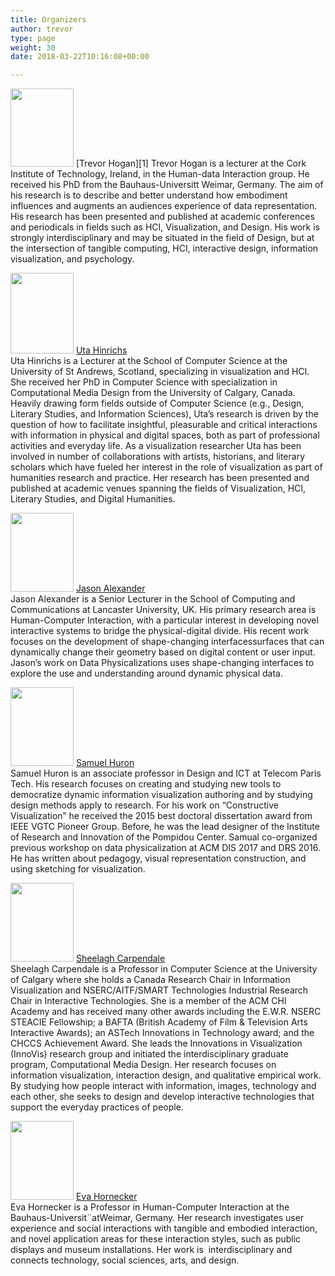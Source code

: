 ```yaml
---
title: Organizers
author: trevor
type: page
weight: 30
date: 2018-03-22T10:16:08+00:00

---
```

<img loading="lazy" decoding="async" alt="" class="size-full wp-image-35 alignleft" height="125" src="http://dataphys.org/workshops/vis18/wp-content/uploads/sites/6/2018/03/trevor.png" title="" width="101" />  
[Trevor Hogan][1]  
Trevor Hogan is a lecturer at the Cork Institute of Technology, Ireland, in the Human-data Interaction group. He received his PhD from the Bauhaus-Universitt Weimar, Germany. The aim of his research is to describe and better understand how embodiment influences and augments an audiences experience of data representation. His research has been presented and published at academic conferences and periodicals in fields such as HCI, Visualization, and Design. His work is strongly interdisciplinary and may be situated in the field of Design, but at the intersection of tangible computing, HCI, interactive design, information visualization, and psychology. 

<img loading="lazy" decoding="async" alt="" class="alignleft size-full wp-image-36" height="129" src="http://dataphys.org/workshops/vis18/wp-content/uploads/sites/6/2018/03/Uta.png" width="101" /> [Uta Hinrichs][2]  
Uta Hinrichs is a Lecturer at the School of Computer Science at the University of St Andrews, Scotland, specializing in visualization and HCI. She received her PhD in Computer Science with specialization in Computational Media Design from the University of Calgary, Canada. Heavily drawing form fields outside of Computer Science (e.g., Design, Literary Studies, and Information Sciences), Uta&rsquo;s research is driven by the question of how to facilitate insightful, pleasurable and critical interactions with information in physical and digital spaces, both as part of professional activities and everyday life. As a visualization researcher Uta has been involved in number of collaborations with artists, historians, and literary scholars which have fueled her interest in the role of visualization as part of humanities research and practice. Her research has been presented and published at academic venues spanning the fields of Visualization, HCI, Literary Studies, and Digital Humanities. 

<img loading="lazy" decoding="async" alt="" class="alignleft size-full wp-image-32" height="126" src="http://dataphys.org/workshops/vis18/wp-content/uploads/sites/6/2018/03/Jason.jpg" width="101" /> [Jason Alexander][3]  
Jason Alexander is a Senior Lecturer in the School of Computing and Communications at Lancaster University, UK. His primary research area is Human-Computer Interaction, with a particular interest in developing novel interactive systems to bridge the physical-digital divide. His recent work focuses on the development of shape-changing interfacessurfaces that can dynamically change their geometry based on digital content or user input. Jason&rsquo;s work on Data Physicalizations uses shape-changing interfaces to explore the use and understanding around dynamic physical data. 

<img loading="lazy" decoding="async" alt="" class="alignleft size-full wp-image-33" height="126" src="http://dataphys.org/workshops/vis18/wp-content/uploads/sites/6/2018/03/Sam.png" width="101" /> [Samuel Huron][4]  
Samuel Huron is an associate professor in Design and ICT at Telecom Paris Tech. His research focuses on creating and studying new tools to democratize dynamic information visualization authoring and by studying design methods apply to research. For his work on &ldquo;Constructive Visualization&rdquo; he received the 2015 best doctoral dissertation award from IEEE VGTC Pioneer Group. Before, he was the lead designer of the Institute of Research and Innovation of the Pompidou Center. Samual co-organized previous workshop on data physicalization at ACM DIS 2017 and DRS 2016. He has written about pedagogy, visual representation construction, and using sketching for visualization. 

<img loading="lazy" decoding="async" alt="" class="alignleft size-full wp-image-34" height="126" src="http://dataphys.org/workshops/vis18/wp-content/uploads/sites/6/2018/03/sheelaghBW.jpg" width="101" /> [Sheelagh Carpendale][5]  
Sheelagh Carpendale is a Professor in Computer Science at the University of Calgary where she holds a Canada Research Chair in Information Visualization and NSERC/AITF/SMART Technologies Industrial Research Chair in Interactive Technologies. She is a member of the ACM CHI Academy and has received many other awards including the E.W.R. NSERC STEACIE Fellowship; a BAFTA (British Academy of Film & Television Arts Interactive Awards); an ASTech Innovations in Technology award; and the CHCCS Achievement Award. She leads the Innovations in Visualization (InnoVis) research group and initiated the interdisciplinary graduate program, Computational Media Design. Her research focuses on information visualization, interaction design, and qualitative empirical work. By studying how people interact with information, images, technology and each other, she seeks to design and develop interactive technologies that support the everyday practices of people. 

<img loading="lazy" decoding="async" alt="" class="alignleft size-full wp-image-31" height="126" src="http://dataphys.org/workshops/vis18/wp-content/uploads/sites/6/2018/03/Eva.png" width="101" /> [Eva Hornecker][6]  
Eva Hornecker is a Professor in Human-Computer Interaction at the Bauhaus-Universit&uml;atWeimar, Germany. Her research investigates user experience and social interactions with tangible and embodied interaction, and novel application areas for these interaction styles, such as public displays and museum installations. Her work is&nbsp; interdisciplinary and connects technology, social sciences, arts, and design. 

&nbsp;

 [1]: http://tactiledata.net/
 [2]: http://utahinrichs.de/
 [3]: http://www.jasonalexander.kiwi
 [4]: http://www.cybunk.com/
 [5]: http://innovis.cpsc.ucalgary.ca/
 [6]: http://ehornecker.de/